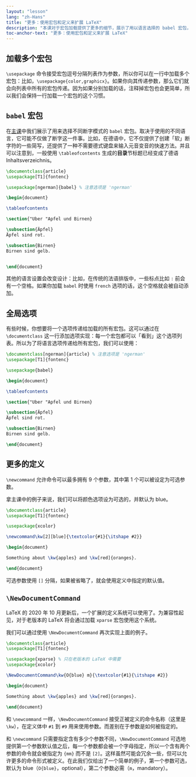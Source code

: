 ```yaml
---
layout: "lesson"
lang: "zh-Hans"
title: "更多：使用宏包和定义来扩展 LaTeX"
description: "本课对于宏包加载提供了更多的细节，展示了用以语言选择的 babel 宏包，以及自定义命令的更多信息。"
toc-anchor-text: "更多：使用宏包和定义来扩展 LaTeX"
---
```


## 加载多个宏包

`\usepackage` 命令接受宏包逗号分隔列表作为参数，所以你可以在一行中加载多个宏包：比如，`\usepackage{color,graphicx}`。如果你向其传递参数，那么它们就会向列表中所有的宏包传递。因为如果分别加载的话，注释掉宏包也会更简单，所以我们会保持一行加载一个宏包的这个习惯。

## `babel` 宏包

在[主课](lesson-06)中我们展示了用来选择不同断字模式的 `babel` 宏包。取决于使用的不同语言，它可能不仅做了断字这一件事。比如，在德语中，它不仅提供了创建「软」断字符的一些简写，还提供了一种不需要德式键盘来输入元音变音的快速方法。并且可以注意到，一般使用 `\tableofcontents` 生成的**目录**节标题已经变成了德语 Inhaltsverzeichnis。

```latex
\documentclass{article}
\usepackage[T1]{fontenc}

\usepackage[ngerman]{babel} % 注意选项是 'ngerman'

\begin{document}

\tableofcontents

\section{"Uber "Apfel und Birnen}

\subsection{Äpfel}
Äpfel sind rot.

\subsection{Birnen}
Birnen sind gelb.


\end{document}
```

其他的语言设置会改变设计：比如，在传统的法语排版中，一些标点比如 `:` 前会有一个空格。如果你加载 `babel` 时使用 `french` 选项的话，这个空格就会被自动添加。

## 全局选项

有些时候，你想要将一个选项传递给加载的所有宏包。这可以通过在 `\documentclass` 这一行添加选项实现：每一个宏包都可以「看到」这个选项列表。所以为了将语言选项传递给所有宏包，我们可以使用：

```latex
\documentclass[ngerman]{article} % 注意选项是 'ngerman'
\usepackage[T1]{fontenc}

\usepackage{babel}

\begin{document}

\tableofcontents

\section{"Uber "Apfel und Birnen}

\subsection{Äpfel}
Äpfel sind rot.

\subsection{Birnen}
Birnen sind gelb.

\end{document}
```

## 更多的定义

`\newcommand` 允许命令可以最多拥有 9 个参数，其中第 1 个可以被设定为可选参数。

拿主课中的例子来说，我们可以将颜色选项设为可选的，并默认为 blue。

```latex
\documentclass{article}
\usepackage[T1]{fontenc}

\usepackage{xcolor}

\newcommand\kw[2][blue]{\textcolor{#1}{\itshape #2}}

\begin{document}

Something about \kw{apples} and \kw[red]{oranges}.

\end{document}
```

可选参数使用 `[]` 分隔，如果被省略了，就会使用定义中指定的默认值。

## `\NewDocumentCommand`

LaTeX 的 2020 年 10 月更新后，一个扩展的定义系统可以使用了。为兼容性起见，对于老版本的 LaTeX 将会通过加载 `xparse` 宏包使用这个系统。

我们可以通过使用 `\NewDocumentCommand` 再次实现上面的例子。

```latex
\documentclass{article}
\usepackage[T1]{fontenc}

\usepackage{xparse} % 只在老版本的 LaTeX 中需要
\usepackage{xcolor}

\NewDocumentCommand\kw{O{blue} m}{\textcolor{#1}{\itshape #2}}

\begin{document}

Something about \kw{apples} and \kw[red]{oranges}.

\end{document}
```

和 `\newcommand` 一样，`\NewDocumentCommand` 接受正被定义的命令名称（这里是 `\kw`），在定义体中 `#1` 到 `#9` 用来使用参数。而差别在于参数是如何被指定的。 

和 `\newcommand` 只需要指定含有多少个参数不同，`\NewDocumentCommand` 可选地提供第一个参数默认值之后，每一个参数都会被一个字母指定，所以一个含有两个参数的命令就会被指定为 `{mm}` 而不是 `[2]`。这样虽然可能会冗余一些，但可以允许更多的命令形式被定义。在此我们仅给出了一个简单的例子，第一个参数可选，默认为 blue（`O{blue}`，optional），第二个参数必需（`m`，mandatory）。
